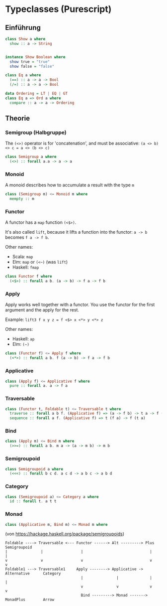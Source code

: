 # Typeclasses (Purescript)

## Einführung

```haskell
class Show a where
  show :: a -> String


instance Show Boolean where
  show true = "true"
  show false = "false"
```

```haskell
class Eq a where
  (==) :: a -> a -> Bool
  (/=) :: a -> a -> Bool

data Ordering = LT | EQ | GT
class Eq a => Ord a where
  compare :: a -> a -> Ordering
```

## Theorie

### Semigroup (Halbgruppe)

The `(<>)` operator is for 'concatenation', and must be associative:
`(a <> b) <> c = a <> (b <> c)`

```haskell
class Semigroup a where
  (<>) :: forall a.a -> a -> a
```

### Monoid

A monoid describes how to accumulate a result with the type `m`

```haskell
class (Semigroup m) <= Monoid m where
  mempty :: m
```

### Functor

A functor has a `map` function `(<$>)`.

It's also called `lift`, because it lifts a function into the functor:
`a -> b` becomes `f a -> f b`.

Other names:

- Scala: `map`
- Elm: `map` or `(<~)` (was `lift`)
- Haskell: `fmap`

```haskell
class Functor f where
  (<$>) :: forall a b. (a -> b) -> f a -> f b
```

### Apply

Apply works well together with a functor. You use the functor for the first
argument and the apply for the rest.

Example: `lift3 f x y z = f <$> x <*> y <*> z`

Other names:

- Haskell: `ap`
- Elm: `(~)`

```haskell
class (Functor f) <= Apply f where
  (<*>) :: forall a b. f (a -> b) -> f a -> f b
```

### Applicative

```haskell
class (Apply f) <= Applicative f where
  pure :: forall a. a -> f a
```

### Traversable

```haskell
class (Functor t, Foldable t) <= Traversable t where
  traverse :: forall a b f. (Applicative f) => (a -> f b) -> t a -> f (t b)
  sequence :: forall a f. (Applicative f) => t (f a) -> f (t a)
```

### Bind

```haskell
class (Apply m) <= Bind m where
  (>>=) :: forall a b. m a -> (a -> m b) -> m b
```

### Semigroupoid

```haskell
class Semigroupoid a where
  (<<<) :: forall b c d. a c d -> a b c -> a b d
```

### Category

```haskell
class (Semigroupoid a) <= Category a where
  id :: forall t. a t t
```

### Monad

```haskell
class (Applicative m, Bind m) <= Monad m where
```

(von https://hackage.haskell.org/package/semigroupoids)
```
Foldable ----> Traversable <--- Functor ------> Alt ---------> Plus           Semigroupoid
|               |                 |                              |                  |
v               v                 v                              v                  v
Foldable1 ---> Traversable1     Apply --------> Applicative -> Alternative      Category
                                  |               |              |                  |
                                  v               v              v                  v
                                  Bind ---------> Monad -------> MonadPlus        Arrow
```
